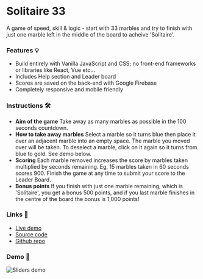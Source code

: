 # Solitaire 33

A game of speed, skill & logic - start with 33 marbles and try to finish with just one marble left in the middle of the board to acheive 'Solitaire'.


### Features 💡
- Build entirely with Vanilla JavaScript and CSS; no front-end frameworks or libraries like React, Vue etc...
- Includes Help section and Leader board
- Scores are saved on the back-end with Google Firebase
- Completely responsive and mobile friendly

### Instructions 🛠
- **Aim of the game**
Take away as many marbles as possible in the 100 seconds countdown.
- **How to take away marbles**
Select a marble so it turns blue then place it over an adjacent marble into an empty space. The marble you moved over will be taken. To deselect a marble, click on it again so it turns from blue to gold. See demo below.
- **Scoring**
Each marble removed increases the score by marbles taken multiplied by seconds remaining. Eg, 15 marbles taken in 60 seconds scores 900. Finish the game at any time to submit your score to the Leader Board.
- **Bonus points**
If you finish with just one marble remaining, which is 'Solitaire', you get a bonus 500 points, and if you last marble finishes in the centre of the board the bonus is 1,000 points!

### Links 🔗
- [Live demo](https://js-solitaire-33-game.rjlevy.repl.co/)
- [Source code](https://repl.it/@rjlevy/js-solitaire-33-game)
- [Github repo](https://github.com/rolandjlevy/js-solitaire-33-game)

### Demo 🏁
![Sliders demo](https://js-solitaire-33-game.rjlevy.repl.co/images/solitaire-demo.gif)
